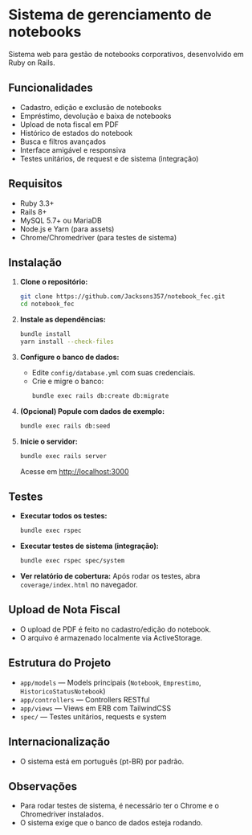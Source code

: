 # Sistema de gerenciamento de notebooks

Sistema web para gestão de notebooks corporativos, desenvolvido em Ruby on Rails.

## Funcionalidades

- Cadastro, edição e exclusão de notebooks
- Empréstimo, devolução e baixa de notebooks
- Upload de nota fiscal em PDF
- Histórico de estados do notebook
- Busca e filtros avançados
- Interface amigável e responsiva
- Testes unitários, de request e de sistema (integração)

## Requisitos

- Ruby 3.3+
- Rails 8+
- MySQL 5.7+ ou MariaDB
- Node.js e Yarn (para assets)
- Chrome/Chromedriver (para testes de sistema)

## Instalação

1. **Clone o repositório:**

   ```bash
   git clone https://github.com/Jacksons357/notebook_fec.git
   cd notebook_fec
   ```

2. **Instale as dependências:**

   ```bash
   bundle install
   yarn install --check-files
   ```

3. **Configure o banco de dados:**

   - Edite `config/database.yml` com suas credenciais.
   - Crie e migre o banco:
     ```bash
     bundle exec rails db:create db:migrate
     ```

4. **(Opcional) Popule com dados de exemplo:**

   ```bash
   bundle exec rails db:seed
   ```

5. **Inicie o servidor:**
   ```bash
   bundle exec rails server
   ```
   Acesse em [http://localhost:3000](http://localhost:3000)

## Testes

- **Executar todos os testes:**
  ```bash
  bundle exec rspec
  ```
- **Executar testes de sistema (integração):**
  ```bash
  bundle exec rspec spec/system
  ```
- **Ver relatório de cobertura:**
  Após rodar os testes, abra `coverage/index.html` no navegador.

## Upload de Nota Fiscal

- O upload de PDF é feito no cadastro/edição do notebook.
- O arquivo é armazenado localmente via ActiveStorage.

## Estrutura do Projeto

- `app/models` — Models principais (`Notebook`, `Emprestimo`, `HistoricoStatusNotebook`)
- `app/controllers` — Controllers RESTful
- `app/views` — Views em ERB com TailwindCSS
- `spec/` — Testes unitários, requests e system

## Internacionalização

- O sistema está em português (pt-BR) por padrão.

## Observações

- Para rodar testes de sistema, é necessário ter o Chrome e o Chromedriver instalados.
- O sistema exige que o banco de dados esteja rodando.
